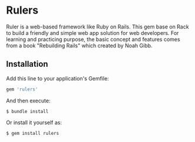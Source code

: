 # Rulers

Ruler is a web-based framework like Ruby on Rails. This gem base on Rack to build a friendly and simple web app solution for web developers. For learning and practicing purpose, the basic concept and features comes from a book "Rebuilding Rails" which created by Noah Gibb.

## Installation

Add this line to your application's Gemfile:

```ruby
gem 'rulers'
```

And then execute:

    $ bundle install

Or install it yourself as:

    $ gem install rulers

